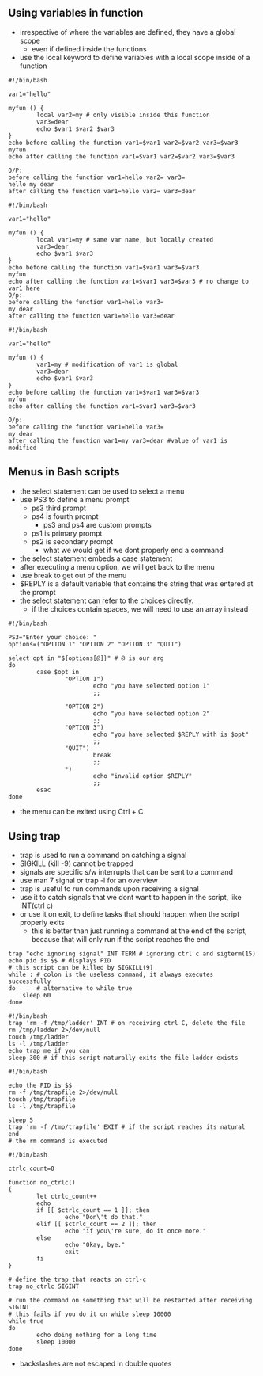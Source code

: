 ## Using variables in function
- irrespective of where the variables are defined, they have a global scope
	- even if defined inside the functions
- use the local keyword to define variables with a local scope inside of a function
```
#!/bin/bash

var1="hello"

myfun () {
        local var2=my # only visible inside this function
        var3=dear
        echo $var1 $var2 $var3
}
echo before calling the function var1=$var1 var2=$var2 var3=$var3
myfun
echo after calling the function var1=$var1 var2=$var2 var3=$var3

O/P:
before calling the function var1=hello var2= var3=
hello my dear
after calling the function var1=hello var2= var3=dear
```

```
#!/bin/bash

var1="hello"

myfun () {
        local var1=my # same var name, but locally created
        var3=dear
        echo $var1 $var3
}
echo before calling the function var1=$var1 var3=$var3
myfun
echo after calling the function var1=$var1 var3=$var3 # no change to var1 here
O/p:
before calling the function var1=hello var3=
my dear
after calling the function var1=hello var3=dear
```

```
#!/bin/bash

var1="hello"

myfun () {
        var1=my # modification of var1 is global
        var3=dear
        echo $var1 $var3
}
echo before calling the function var1=$var1 var3=$var3
myfun
echo after calling the function var1=$var1 var3=$var3

O/p:
before calling the function var1=hello var3=
my dear
after calling the function var1=my var3=dear #value of var1 is modified
```

## Menus in Bash scripts
- the select statement can be used to select a menu
- use PS3 to define a menu prompt
	- ps3  third prompt
	- ps4 is fourth prompt
		- ps3 and ps4 are custom prompts
	- ps1 is primary prompt
	- ps2 is secondary prompt
		- what we would get if we dont properly end a command
- the select statement embeds a case statement
- after executing a menu option, we will get back to the menu
- use break to get out of the menu
- $REPLY is a default variable that contains the string that was entered at the prompt
- the select statement can refer to the choices directly.
	- if the choices contain spaces, we will need to use an array instead
```
#!/bin/bash

PS3="Enter your choice: "
options=("OPTION 1" "OPTION 2" "OPTION 3" "QUIT")

select opt in "${options[@]}" # @ is our arg
do
        case $opt in
                "OPTION 1")
                        echo "you have selected option 1"
                        ;;

                "OPTION 2")
                        echo "you have selected option 2"
                        ;;
                "OPTION 3")
                        echo "you have selected $REPLY with is $opt"
                        ;;
                "QUIT")
                        break
                        ;;
                *)
                        echo "invalid option $REPLY"
                        ;;
        esac
done
```
- the menu can be exited using Ctrl + C
## Using trap
- trap is used to run a command on catching a signal
- SIGKILL (kill -9) cannot be trapped
- signals are specific s/w interrupts that can be sent to a command
- use man 7 signal or trap -l for an overview
- trap is useful to run commands upon receiving a signal
- use it to catch signals that we dont want to happen in the script, like INT(ctrl c)
- or use it on exit, to define tasks that should happen when the script properly exits
	- this is better than just running a command at the end of the script, because that will only run if the script reaches the end

```
trap "echo ignoring signal" INT TERM # ignoring ctrl c and sigterm(15)
echo pid is $$ # displays PID
# this script can be killed by SIGKILL(9)
while : # colon is the useless command, it always executes successfully
do      # alternative to while true
	sleep 60
done
```

```
#!/bin/bash
trap 'rm -f /tmp/ladder' INT # on receiving ctrl C, delete the file
rm /tmp/ladder 2>/dev/null
touch /tmp/ladder
ls -l /tmp/ladder
echo trap me if you can
sleep 300 # if this script naturally exits the file ladder exists
```

```
#!/bin/bash

echo the PID is $$
rm -f /tmp/trapfile 2>/dev/null
touch /tmp/trapfile
ls -l /tmp/trapfile

sleep 5
trap 'rm -f /tmp/trapfile' EXIT # if the script reaches its natural end
# the rm command is executed
```

```
#!/bin/bash

ctrlc_count=0

function no_ctrlc()
{
        let ctrlc_count++
        echo
        if [[ $ctrlc_count == 1 ]]; then
                echo "Don\'t do that." 
        elif [[ $ctrlc_count == 2 ]]; then
                echo "if you\'re sure, do it once more." 
        else
                echo "Okay, bye."
                exit
        fi
}

# define the trap that reacts on ctrl-c
trap no_ctrlc SIGINT

# run the command on something that will be restarted after receiving SIGINT
# this fails if you do it on while sleep 10000
while true
do
        echo doing nothing for a long time
        sleep 10000
done

```
- backslashes are not escaped in double quotes